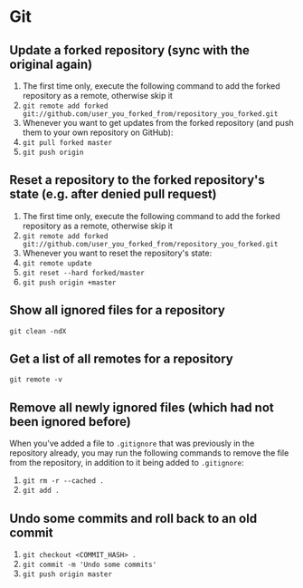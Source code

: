 # Git

## Update a forked repository (sync with the original again)

 1. The first time only, execute the following command to add the forked repository as a remote, otherwise skip it
 2. `git remote add forked git://github.com/user_you_forked_from/repository_you_forked.git`
 3. Whenever you want to get updates from the forked repository (and push them to your own repository on GitHub):
 4. `git pull forked master`
 5. `git push origin`

## Reset a repository to the forked repository's state (e.g. after denied pull request)

 1. The first time only, execute the following command to add the forked repository as a remote, otherwise skip it
 2. `git remote add forked git://github.com/user_you_forked_from/repository_you_forked.git`
 3. Whenever you want to reset the repository's state:
 4. `git remote update`
 5. `git reset --hard forked/master`
 6. `git push origin +master`

## Show all ignored files for a repository

`git clean -ndX`

## Get a list of all remotes for a repository

`git remote -v`

## Remove all newly ignored files (which had not been ignored before)

When you've added a file to `.gitignore` that was previously in the repository already, you may run the following commands to remove the file from the repository, in addition to it being added to `.gitignore`:

 1. `git rm -r --cached .`
 2. `git add .`

## Undo some commits and roll back to an old commit

 1. `git checkout <COMMIT_HASH> .`
 2. `git commit -m 'Undo some commits'`
 3. `git push origin master`
